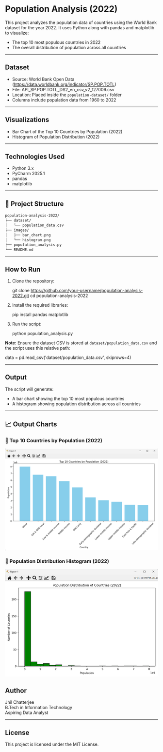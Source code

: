 # Population Analysis (2022)

This project analyzes the population data of countries using the World Bank dataset for the year 2022. It uses Python along with pandas and matplotlib to visualize:

- The top 10 most populous countries in 2022
- The overall distribution of population across all countries

---

## Dataset

- Source: World Bank Open Data (https://data.worldbank.org/indicator/SP.POP.TOTL)
- File: API_SP.POP.TOTL_DS2_en_csv_v2_127006.csv
- Location: Placed inside the `population-dataset/` folder
- Columns include population data from 1960 to 2022

---

## Visualizations

- Bar Chart of the Top 10 Countries by Population (2022)
- Histogram of Population Distribution (2022)

---

## Technologies Used

- Python 3.x
- PyCharm 2025.1
- pandas
- matplotlib

---

 ## 📂 Project Structure

```text
population-analysis-2022/
├── dataset/
│   └── population_data.csv
├── images/
│   ├── bar_chart.png
│   └── histogram.png
├── population_analysis.py
└── README.md
```


---

## How to Run

1. Clone the repository:

   git clone https://github.com/your-username/population-analysis-2022.git
   cd population-analysis-2022

2. Install the required libraries:

   pip install pandas matplotlib

3. Run the script:

   python population_analysis.py

**Note:** Ensure the dataset CSV is stored at `dataset/population_data.csv` and the script uses this relative path:

   data = pd.read_csv('dataset/population_data.csv', skiprows=4)

---

## Output

The script will generate:

- A bar chart showing the top 10 most populous countries
- A histogram showing population distribution across all countries

---
## 📈 Output Charts

### 🔹 Top 10 Countries by Population (2022)
![Top 10 Bar Chart](images/bar_chart.png)

### 🔹 Population Distribution Histogram (2022)
![Population Histogram](images/histogram.png)


## Author

Jhil Chatterjee  
B.Tech in Information Technology  
Aspiring Data Analyst

---

## License

This project is licensed under the MIT License.
